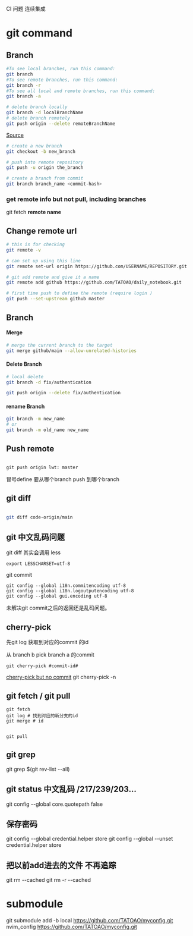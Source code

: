 CI 问题 连续集成



# git command


## Branch


``` bash
#To see local branches, run this command:
git branch
#To see remote branches, run this command:
git branch -r
#To see all local and remote branches, run this command:
git branch -a
```

```bash
# delete branch locally
git branch -d localBranchName
# delete branch remotely
git push origin --delete remoteBranchName
```
[Source](https://www.freecodecamp.org/news/how-to-delete-a-git-branch-both-locally-and-remotely/ "TEST")



```bash
# create a new branch
git checkout -b new_branch

# push into remote repository
git push -u origin the_branch

# create a branch from commit
git branch branch_name <commit-hash>
```





### get remote info but not pull, including branches 
git fetch **remote name**

## Change remote url
```bash
# this is for checking 
git remote -v

# can set up using this line
git remote set-url origin https://github.com/USERNAME/REPOSITORY.git

# git add remote and give it a name
git remote add github https://github.com/TATOAO/daily_notebook.git

# first time push to define the remote (require login )
git push --set-upstream github master
```




## Branch

#### Merge
``` bash
# merge the current branch to the target 
git merge github/main --allow-unrelated-histories
```




#### Delete Branch
``` bash
# local delete
git branch -d fix/authentication

git push origin --delete fix/authentication

```


#### rename Branch

```bash
git branch -m new_name
# or 
git branch -m old_name new_name
```

## Push remote

``` 

git push origin lwt: master

```
冒号define 要从哪个branch push 到哪个branch


## git diff

``` bash

git diff code-origin/main

```

## git 中文乱码问题
git diff 其实会调用 less
```
export LESSCHARSET=utf-8
```


git commit 

```
git config --global i18n.commitencoding utf-8
git config --global i18n.logoutputencoding utf-8
git config --global gui.encoding utf-8
```


未解决git commit之后的返回还是乱码问题。


## cherry-pick

先git log 获取到对应的commit 的id

从 branch b pick branch a 的commit
```
git cherry-pick #commit-id#

```

[cherry-pick but no commit](https://stackoverflow.com/questions/5717026/how-to-cherry-pick-only-changes-to-certain-files ":)")
git cherry-pick -n <commit>


## git fetch / git pull

```
git fetch 
git log # 找到对应的新分支的id
git merge # id 


git pull 

```


## git grep

git grep <regexp> $(git rev-list --all)



## git status 中文乱码 /217/239/203...

git config --global core.quotepath false



## 保存密码

git config --global credential.helper store
git config --global --unset credential.helper store




## 把以前add进去的文件 不再追踪

git rm --cached <file>
git rm -r --cached <folder>



# submodule

git submodule add -b local https://github.com/TATOAO/myconfig.git nvim_config
https://github.com/TATOAO/myconfig.git
